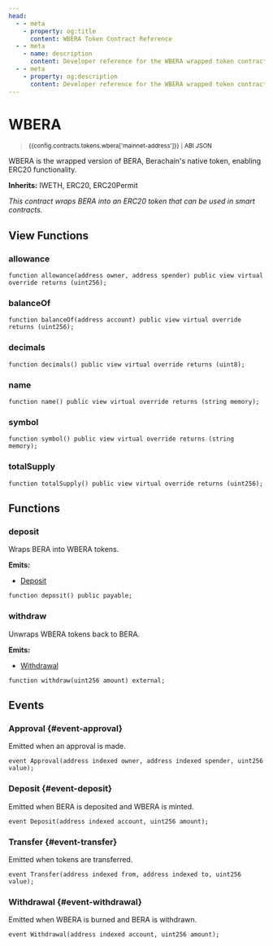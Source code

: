 ```yaml
---
head:
  - - meta
    - property: og:title
      content: WBERA Token Contract Reference
  - - meta
    - name: description
      content: Developer reference for the WBERA wrapped token contract
  - - meta
    - property: og:description
      content: Developer reference for the WBERA wrapped token contract
---
```


<script setup>
  import config from '@berachain/config/constants.json';
</script>

# WBERA

> <small><a target="_blank" :href="config.mainnet.dapps.berascan.url + 'address/' + config.contracts.tokens.wbera['mainnet-address']">{{config.contracts.tokens.wbera['mainnet-address']}}</a><span v-if="config.contracts.tokens.wbera.abi && config.contracts.tokens.wbera.abi.length > 0">&nbsp;|&nbsp;<a target="_blank" :href="config.contracts.tokens.wbera.abi">ABI JSON</a></span></small>

WBERA is the wrapped version of BERA, Berachain's native token, enabling ERC20 functionality.

**Inherits:**
IWETH, ERC20, ERC20Permit

*This contract wraps BERA into an ERC20 token that can be used in smart contracts.*

## View Functions

### allowance

```solidity
function allowance(address owner, address spender) public view virtual override returns (uint256);
```

### balanceOf

```solidity
function balanceOf(address account) public view virtual override returns (uint256);
```

### decimals

```solidity
function decimals() public view virtual override returns (uint8);
```

### name

```solidity
function name() public view virtual override returns (string memory);
```

### symbol

```solidity
function symbol() public view virtual override returns (string memory);
```

### totalSupply

```solidity
function totalSupply() public view virtual override returns (uint256);
```

## Functions

### deposit

Wraps BERA into WBERA tokens.

**Emits:**
- [Deposit](#event-deposit)

```solidity
function deposit() public payable;
```

### withdraw

Unwraps WBERA tokens back to BERA.

**Emits:**
- [Withdrawal](#event-withdrawal)

```solidity
function withdraw(uint256 amount) external;
```

## Events

### Approval {#event-approval}
Emitted when an approval is made.

```solidity
event Approval(address indexed owner, address indexed spender, uint256 value);
```

### Deposit {#event-deposit}
Emitted when BERA is deposited and WBERA is minted.

```solidity
event Deposit(address indexed account, uint256 amount);
```

### Transfer {#event-transfer}
Emitted when tokens are transferred.

```solidity
event Transfer(address indexed from, address indexed to, uint256 value);
```

### Withdrawal {#event-withdrawal}
Emitted when WBERA is burned and BERA is withdrawn.

```solidity
event Withdrawal(address indexed account, uint256 amount);
```
